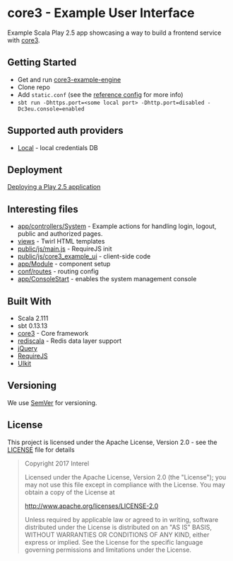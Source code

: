 # core3 - Example User Interface

Example Scala Play 2.5 app showcasing a way to build a frontend service with [core3](https://github.com/Interel-Group/core3).

## Getting Started
* Get and run [core3-example-engine](https://github.com/Interel-Group/core3-example-engine)
* Clone repo
* Add ```static.conf``` (see the [reference config](conf/static_ref.conf) for more info)
* ```sbt run -Dhttps.port=<some local port> -Dhttp.port=disabled -Dc3eu.console=enabled```

## Supported auth providers
* [Local](https://github.com/Interel-Group/core3/wiki) - local credentials DB

## Deployment

[Deploying a Play 2.5 application](https://www.playframework.com/documentation/2.5.x/Production)

## Interesting files
* [app/controllers/System](app/controllers/System.scala) - Example actions for handling login, logout, public and authorized pages.
* [views](app/views) - Twirl HTML templates
* [public/js/main.js](public/js/main.js) - RequireJS init
* [public/js/core3_example_ui](public/js/core3_example_ui) - client-side code
* [app/Module](app/Module.scala) - component setup
* [conf/routes](conf/routes) - routing config
* [app/ConsoleStart](app/ConsoleStart.scala) - enables the system management console

## Built With
* Scala 2.111
* sbt 0.13.13
* [core3](https://github.com/Interel-Group/core3) - Core framework
* [rediscala](https://github.com/etaty/rediscala) - Redis data layer support
* [jQuery](https://jquery.com/)
* [RequireJS](http://requirejs.org/)
* [UIkit](https://getuikit.com/)

## Versioning
We use [SemVer](http://semver.org/) for versioning.

## License
This project is licensed under the Apache License, Version 2.0 - see the [LICENSE](LICENSE) file for details

> Copyright 2017 Interel
>
> Licensed under the Apache License, Version 2.0 (the "License");
> you may not use this file except in compliance with the License.
> You may obtain a copy of the License at
>
> http://www.apache.org/licenses/LICENSE-2.0
>
> Unless required by applicable law or agreed to in writing, software
> distributed under the License is distributed on an "AS IS" BASIS,
> WITHOUT WARRANTIES OR CONDITIONS OF ANY KIND, either express or implied.
> See the License for the specific language governing permissions and
> limitations under the License.
